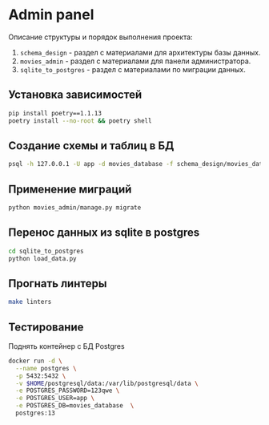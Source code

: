 # Admin panel

Описание структуры и порядок выполнения проекта:
1. `schema_design` - раздел c материалами для архитектуры базы данных.
2. `movies_admin` - раздел с материалами для панели администратора.
3. `sqlite_to_postgres` - раздел с материалами по миграции данных.

## Установка зависимостей
```bash
pip install poetry==1.1.13
poetry install --no-root && poetry shell
```

## Создание схемы и таблиц в БД
```bash
psql -h 127.0.0.1 -U app -d movies_database -f schema_design/movies_database.ddl
```

## Применение миграций
```bash
python movies_admin/manage.py migrate
```

## Перенос данных из sqlite в postgres
```bash
cd sqlite_to_postgres
python load_data.py
```

## Прогнать линтеры
```bash
make linters
```

## Тестирование
Поднять контейнер c БД Postgres
```bash
docker run -d \
  --name postgres \
  -p 5432:5432 \
  -v $HOME/postgresql/data:/var/lib/postgresql/data \
  -e POSTGRES_PASSWORD=123qwe \
  -e POSTGRES_USER=app \
  -e POSTGRES_DB=movies_database  \
  postgres:13
```
